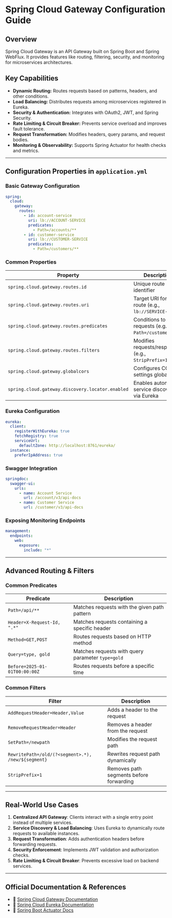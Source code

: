 # Spring Cloud Gateway Configuration Guide

## Overview
Spring Cloud Gateway is an API Gateway built on Spring Boot and Spring WebFlux. It provides features like routing, filtering, security, and monitoring for microservices architectures.

## Key Capabilities
- **Dynamic Routing:** Routes requests based on patterns, headers, and other conditions.
- **Load Balancing:** Distributes requests among microservices registered in Eureka.
- **Security & Authentication:** Integrates with OAuth2, JWT, and Spring Security.
- **Rate Limiting & Circuit Breaker:** Prevents service overload and improves fault tolerance.
- **Request Transformation:** Modifies headers, query params, and request bodies.
- **Monitoring & Observability:** Supports Spring Actuator for health checks and metrics.

---

## Configuration Properties in `application.yml`

### **Basic Gateway Configuration**
```yaml
spring:
  cloud:
    gateway:
      routes:
        - id: account-service
          uri: lb://ACCOUNT-SERVICE
          predicates:
            - Path=/accounts/**
        - id: customer-service
          uri: lb://CUSTOMER-SERVICE
          predicates:
            - Path=/customers/**
```

### **Common Properties**
| Property | Description |
|----------|------------|
| `spring.cloud.gateway.routes.id` | Unique route identifier |
| `spring.cloud.gateway.routes.uri` | Target URI for the route (e.g., `lb://SERVICE-NAME`) |
| `spring.cloud.gateway.routes.predicates` | Conditions to match requests (e.g., `Path=/customers/**`) |
| `spring.cloud.gateway.routes.filters` | Modifies requests/responses (e.g., `StripPrefix=1`) |
| `spring.cloud.gateway.globalcors` | Configures CORS settings globally |
| `spring.cloud.gateway.discovery.locator.enabled` | Enables automatic service discovery via Eureka |

### **Eureka Configuration**
```yaml
eureka:
  client:
    registerWithEureka: true
    fetchRegistry: true
    serviceUrl:
      defaultZone: http://localhost:8761/eureka/
  instance:
    preferIpAddress: true
```

### **Swagger Integration**
```yaml
springdoc:
  swagger-ui:
    urls:
      - name: Account Service
        url: /account/v3/api-docs
      - name: Customer Service
        url: /customer/v3/api-docs
```

### **Exposing Monitoring Endpoints**
```yaml
management:
  endpoints:
    web:
      exposure:
        include: "*"
```

---

## Advanced Routing & Filters

### **Common Predicates**
| Predicate | Description |
|-----------|------------|
| `Path=/api/**` | Matches requests with the given path pattern |
| `Header=X-Request-Id, ".*"` | Matches requests containing a specific header |
| `Method=GET,POST` | Routes requests based on HTTP method |
| `Query=type, gold` | Matches requests with query parameter `type=gold` |
| `Before=2025-01-01T00:00:00Z` | Routes requests before a specific time |

### **Common Filters**
| Filter | Description |
|--------|------------|
| `AddRequestHeader=Header,Value` | Adds a header to the request |
| `RemoveRequestHeader=Header` | Removes a header from the request |
| `SetPath=/newpath` | Modifies the request path |
| `RewritePath=/old/(?<segment>.*), /new/${segment}` | Rewrites request path dynamically |
| `StripPrefix=1` | Removes path segments before forwarding |

---

## Real-World Use Cases
1. **Centralized API Gateway**: Clients interact with a single entry point instead of multiple services.
2. **Service Discovery & Load Balancing**: Uses Eureka to dynamically route requests to available instances.
3. **Request Transformation**: Adds authentication headers before forwarding requests.
4. **Security Enforcement**: Implements JWT validation and authorization checks.
5. **Rate Limiting & Circuit Breaker**: Prevents excessive load on backend services.

---

## Official Documentation & References
- 🔗 [Spring Cloud Gateway Documentation](https://docs.spring.io/spring-cloud-gateway/docs/current/reference/html/)
- 🔗 [Spring Cloud Eureka Documentation](https://cloud.spring.io/spring-cloud-netflix/multi/multi_spring-cloud-eureka-server.html)
- 🔗 [Spring Boot Actuator Docs](https://docs.spring.io/spring-boot/docs/current/reference/html/actuator.html)
